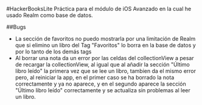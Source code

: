 #HackerBooksLite
Práctica para el módulo de iOS Avanzado en la cual he usado Realm como base de datos.

##Bugs
* La sección de favoritos no puedo mostrarla por una limitación de Realm que si elimino un libro del Tag "Favoritos" lo borra en la base de datos y por lo tanto de los demás tags
* Al borrar una nota da un error por las celdas del collectionView a pesar de recargar la collectionView, al igual que al añadir la sección "Último libro leído" la primera vez que se lee un libro, tambien da el mismo error pero, al reiniciar la app, en el primer caso se ha borrado la nota correctamente y ya no aparece, y en el segundo aparece la sección "Último libro leído" correctamente y se actualiza sin problemas al leer un libro.

